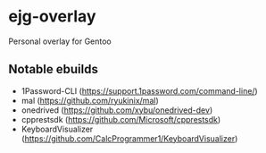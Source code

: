 # ejg-overlay
Personal overlay for Gentoo


## Notable ebuilds
- 1Password-CLI (https://support.1password.com/command-line/)
- mal (https://github.com/ryukinix/mal)
- onedrived (https://github.com/xybu/onedrived-dev)
- cpprestsdk (https://github.com/Microsoft/cpprestsdk)
- KeyboardVisualizer (https://github.com/CalcProgrammer1/KeyboardVisualizer)
